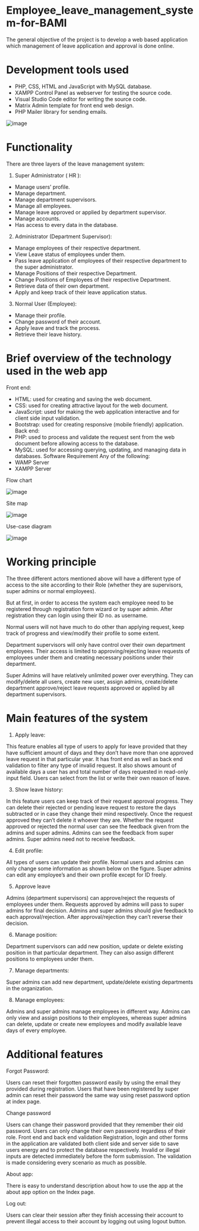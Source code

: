 # Employee_leave_management_system-for-BAMI
The general objective of the project is to develop a web based application which management of leave application and approval is done online.

# Development tools used
*	PHP, CSS, HTML and JavaScript with MySQL database.
*	XAMPP Control Panel as webserver for testing the source code.
*	Visual Studio Code editor for writing the source code.
*	Matrix Admin template for front end web design.
*	PHP Mailer library for sending emails.

![image](https://github.com/SaraFedlu/Employee_leave_management_system-for-BAMI/assets/105264543/671a9364-8cd0-4232-9d90-acc2934bc237)


# Functionality
There are three layers of the leave management system:
1.	Super Administrator ( HR ): 
*	Manage users’ profile.
*	Manage department.
*	Manage department supervisors.
*	Manage all employees.
*	Manage leave approved or applied by department supervisor. 
*	Manage accounts.
*	Has access to every data in the database.
2.	Administrator (Department Supervisor):
*	Manage employees of their respective department.
*	View Leave status of employees under them.
*	Pass leave application of employees of their respective department to the super administrator.
*	Manage Positions of their respective Department.
*	Change Positions of Employees of their respective Department.
*	Retrieve data of their own department.
*	Apply and keep track of their leave application status.
3.	Normal User (Employee):
*	Manage their profile.
*	Change password of their account.
*	Apply leave and track the process.
*	Retrieve their leave history.


# Brief overview of the technology used in the web app
Front end:
*	HTML: used for creating and saving the web document.
*	CSS: used for creating attractive layout for the web document.
*	JavaScript: used for making the web application interactive and for client side input validation.
*	Bootstrap: used for creating responsive (mobile friendly) application.
Back end:
*	PHP: used to process and validate the request sent from the web document before allowing access to the database.
*	MySQL: used for accessing querying, updating, and managing data in databases.
Software Requirement
Any of the following:
*	WAMP Server
*	XAMPP Server

Flow chart

![image](https://github.com/SaraFedlu/Employee_leave_management_system-for-BAMI/assets/105264543/8ee3407a-0b0f-4a6f-a059-aa56deef1294)


Site map

![image](https://github.com/SaraFedlu/Employee_leave_management_system-for-BAMI/assets/105264543/1879294e-8e8f-41a6-bc1e-b11535d6d31b)


Use-case diagram

![image](https://github.com/SaraFedlu/Employee_leave_management_system-for-BAMI/assets/105264543/d43a5ee6-5568-4273-a1cf-6b0b85c85661)


# Working principle
The three different actors mentioned above will have a different type of access to the site according to their Role (whether they are supervisors, super admins or normal employees).

But at first, in order to access the system each employee need to be registered through registration form wizard or by super admin.
After registration they can login using their ID no. as username. 

Normal users will not have much to do other than applying request, keep track of progress and view/modify their profile to some extent.

Department supervisors will only have control over their own department employees. 
Their access is limited to approving/rejecting leave requests of employees under them and creating necessary positions under their department.

Super Admins will have relatively unlimited power over everything.
They can modify/delete all users, create new user, assign admins, create/delete department approve/reject leave requests approved or applied by all department supervisors.

# Main features of the system
1.	Apply leave:

This feature enables all type of users to apply for leave provided that they have sufficient amount of days and they don’t have more than one approved leave request in that particular year.
 It has front end as well as back end validation to filter any type of invalid request.
 It also shows amount of available days a user has and total number of days requested in read-only input field. Users can select from the list or write their own reason of leave.

3.	Show leave history:

In this feature users can keep track of their request approval progress. They can delete their rejected or pending leave request to restore the days subtracted or in case they change their mind respectively.
Once the request approved they can’t delete it whoever they are. Whether the request approved or rejected the normal user can see the feedback given from the admins and super admins.
Admins can see the feedback from super admins. Super admins need not to receive feedback.

4.	Edit profile:

All types of users can update their profile. Normal users and admins can only change some information as shown below on the figure.
Super admins can edit any employee’s and their own profile except for ID freely.

5.	Approve leave

Admins (department supervisors) can approve/reject the requests of employees under them. Requests approved by admins will pass to super admins for final decision.
Admins and super admins should give feedback to each approval/rejection. After approval/rejection they can’t reverse their decision.

6.	Manage position:

Department supervisors can add new position, update or delete existing position in that particular department. They can also assign different positions to employees under them.

7.	Manage departments:

Super admins can add new department, update/delete existing departments in the organization.

8.	Manage employees:

Admins and super admins manage employees in different way. Admins can only view and assign positions to their employees, whereas super admins can delete, update or create new employees and modify available leave days of every employee. 

# Additional features

Forgot Password: 

Users can reset their forgotten password easily by using the email they provided during registration. Users that have been registered by super admin can reset their password the same way using reset password option at index page.

Change password

Users can change their password provided that they remember their old password. Users can only change their own password regardless of their role.
Front end and back end validation
Registration, login and other forms in the application are validated both client side and server side to save users energy and to protect the database respectively. Invalid or illegal inputs are detected immediately before the form submission. The validation is made considering every scenario as much as possible.

About app:

There is easy to understand description about how to use the app at the about app option on the Index page.

Log out:

Users can clear their session after they finish accessing their account to prevent illegal access to their account by logging out using logout button.
